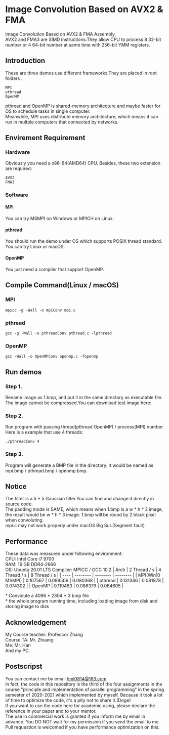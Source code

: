 # Image Convolution Based on AVX2 & FMA
Image Convolution Based on AVX2 &amp; FMA Assembly.  
AVX2 and FMA3 are SIMD instructions.They allow CPU to process 8 32-bit number or 4 64-bit number at same time with 256-bit YMM registers.
## Introduction
These are three demos use different frameworks.They are placed in root folders .  

    MPI
    pthread
    OpenMP

pthread and OpenMP is shared-memory architecture and maybe faster for OS to schedule tasks in single computer.  
Meanwhile, MPI uses distribute memory architecture, which means it can run in multple computers that connected by networks.
## Envirement Requirement
### Hardware
Obviously you need a x86-64(AMD64) CPU. Besides, these two extension are required:

    AVX2
    FMA3

### Software
#### MPI
You can try MSMPI on Windows or MPICH on Linux.
#### pthread
You should run the demo under OS which supports POSIX thread standard. You can try Linux or macOS.
#### OpenMP
You just need a compiler that support OpenMP.

## Compile Command(Linux / macOS)
### MPI
```
mpicc -g -Wall -o mpiConv mpi.c 
```
### pthread
```
gcc -g -Wall -o pthreadConv pthread.c -lpthread
```
### OpenMP
```
gcc -Wall -o OpenMPConv openmp.c -fopenmp
```
## Run demos
### Step 1.  
Rename image as 1.bmp, and put it in the same directory as executable file. The image cannot be compressed.You can download test image here:

### Step 2.
Run program with passing thread(pthread OpenMP) / process(MPI) number. Here is a example that use 4 threads:  
```
./pthreadConv 4
```
### Step 3.
Program will generate a BMP file in the directory. It would be named as mpi.bmp / pthread.bmp / openmp.bmp.
## Notice
The filter is a 5 * 5 Gaussian filter.You can find and change it directly in source code.  
The padding mode is SAME, which means when 1.bmp is a w * h * 3 image, the result would be w * h * 3 image. 1.bmp will be round by 2 black pixel when convoluting.  
mpi.c may not work properly under macOS Big Sur.(Segment fault)
## Performance
These data was measured under following environment:  
CPU: Intel Core i7 9700  
RAM: 16 GB DDR4-2666  
OS: Ubuntu 20.01 LTS
Compiler: MPICC / GCC 10.2
| Arch | 2 Thread / s | 4 Thread / s | 8 Thread / s |
| ---- | -------- | -------- | -------- |
| MPI(Win10 MSMPI) | 0.107567 | 0.088506 | 0.080368 |
| pthread | 0.131346 | 0.081878 | 0.074302 |
| OpenMP | 0.119463 | 0.086379 | 0.064605 |

\* Convolute a 4096 * 2304 * 3 bmp file   
\* the whole program running time, including loading image from disk and storing image to disk
## Acknowledgement
My Course teacher: Profeccor Zhang  
Course TA: Mr. Zhuang  
Me: Mr. Han  
And my PC.
## Postscripst
You can contact me by email hml0814@163.com   
In fact, the code in this repository is the third of the four assignments in the course "principle and implementation of parallel programming" in the spring semester of 2020-2021 which implemented by myself. Because it took a lot of time to optimize the code, it's a pity not to share it.(Doge)  
If you want to use the code here for academic using, please declare the reference in your paper and to your mentor.   
The use in commercial work is granted if you inform me by email in advance. You DO NOT wait for my permission if you send the email to me.  
Pull requestion is welcomed if you have performance optimization on this.    